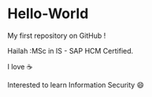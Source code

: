 # Hello-World
My first repository on GitHub !

Hailah :MSc in IS - SAP HCM Certified.

I love :coffee:

Interested to learn Information Security :smile:




